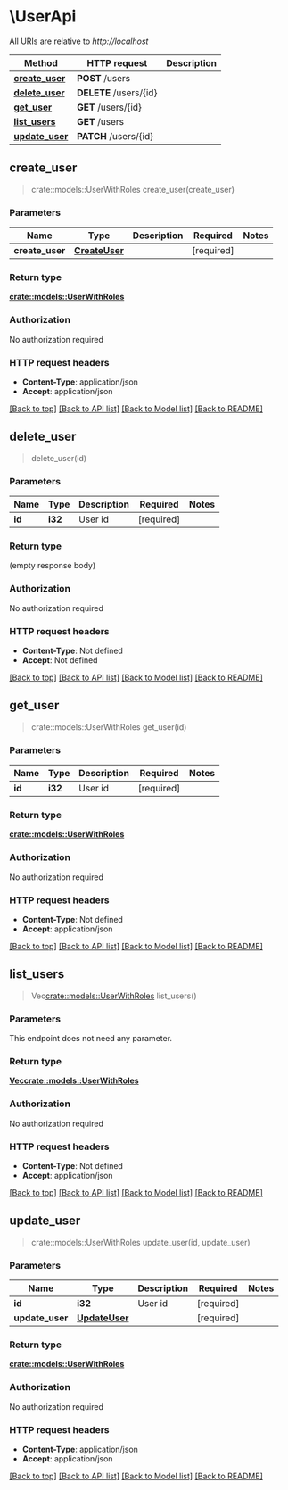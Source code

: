 # \UserApi

All URIs are relative to *http://localhost*

Method | HTTP request | Description
------------- | ------------- | -------------
[**create_user**](UserApi.md#create_user) | **POST** /users | 
[**delete_user**](UserApi.md#delete_user) | **DELETE** /users/{id} | 
[**get_user**](UserApi.md#get_user) | **GET** /users/{id} | 
[**list_users**](UserApi.md#list_users) | **GET** /users | 
[**update_user**](UserApi.md#update_user) | **PATCH** /users/{id} | 



## create_user

> crate::models::UserWithRoles create_user(create_user)


### Parameters


Name | Type | Description  | Required | Notes
------------- | ------------- | ------------- | ------------- | -------------
**create_user** | [**CreateUser**](CreateUser.md) |  | [required] |

### Return type

[**crate::models::UserWithRoles**](UserWithRoles.md)

### Authorization

No authorization required

### HTTP request headers

- **Content-Type**: application/json
- **Accept**: application/json

[[Back to top]](#) [[Back to API list]](../README.md#documentation-for-api-endpoints) [[Back to Model list]](../README.md#documentation-for-models) [[Back to README]](../README.md)


## delete_user

> delete_user(id)


### Parameters


Name | Type | Description  | Required | Notes
------------- | ------------- | ------------- | ------------- | -------------
**id** | **i32** | User id | [required] |

### Return type

 (empty response body)

### Authorization

No authorization required

### HTTP request headers

- **Content-Type**: Not defined
- **Accept**: Not defined

[[Back to top]](#) [[Back to API list]](../README.md#documentation-for-api-endpoints) [[Back to Model list]](../README.md#documentation-for-models) [[Back to README]](../README.md)


## get_user

> crate::models::UserWithRoles get_user(id)


### Parameters


Name | Type | Description  | Required | Notes
------------- | ------------- | ------------- | ------------- | -------------
**id** | **i32** | User id | [required] |

### Return type

[**crate::models::UserWithRoles**](UserWithRoles.md)

### Authorization

No authorization required

### HTTP request headers

- **Content-Type**: Not defined
- **Accept**: application/json

[[Back to top]](#) [[Back to API list]](../README.md#documentation-for-api-endpoints) [[Back to Model list]](../README.md#documentation-for-models) [[Back to README]](../README.md)


## list_users

> Vec<crate::models::UserWithRoles> list_users()


### Parameters

This endpoint does not need any parameter.

### Return type

[**Vec<crate::models::UserWithRoles>**](UserWithRoles.md)

### Authorization

No authorization required

### HTTP request headers

- **Content-Type**: Not defined
- **Accept**: application/json

[[Back to top]](#) [[Back to API list]](../README.md#documentation-for-api-endpoints) [[Back to Model list]](../README.md#documentation-for-models) [[Back to README]](../README.md)


## update_user

> crate::models::UserWithRoles update_user(id, update_user)


### Parameters


Name | Type | Description  | Required | Notes
------------- | ------------- | ------------- | ------------- | -------------
**id** | **i32** | User id | [required] |
**update_user** | [**UpdateUser**](UpdateUser.md) |  | [required] |

### Return type

[**crate::models::UserWithRoles**](UserWithRoles.md)

### Authorization

No authorization required

### HTTP request headers

- **Content-Type**: application/json
- **Accept**: application/json

[[Back to top]](#) [[Back to API list]](../README.md#documentation-for-api-endpoints) [[Back to Model list]](../README.md#documentation-for-models) [[Back to README]](../README.md)

